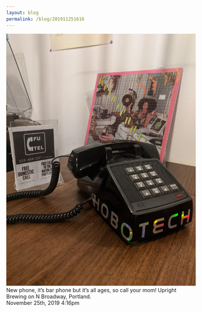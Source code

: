 ```yaml
---
layout: blog
permalink: /blog/201911251616
---
```


<img src="/blog/images/189299966694.jpg"/>
<div class="caption">New phone, it’s bar phone but it’s all ages, so call your mom! Upright Brewing on N Broadway, Portland.<br/>

 </div>

<div id="footer">
<span id="timestamp"> November 25th, 2019 4:16pm </span>
</div>
